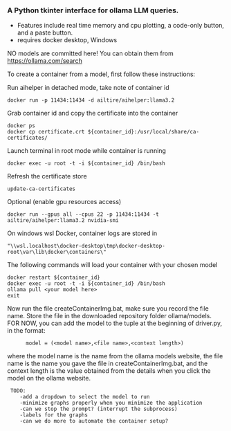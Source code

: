 ### A Python tkinter interface for ollama LLM queries.
* Features include real time memory and cpu plotting, a code-only button, and a paste button.
* requires docker desktop, Windows

NO models are committed here!  You can obtain them from https://ollama.com/search

To create a container from a model, first follow these instructions:

Run aihelper in detached mode, take note of container id
```
docker run -p 11434:11434 -d ailtire/aihelper:llama3.2
```

Grab container id and copy the certificate into the container
```
docker ps 
docker cp certificate.crt ${container_id}:/usr/local/share/ca-certificates/
```

Launch terminal in root mode while container is running
```
docker exec -u root -t -i ${container_id} /bin/bash
```

Refresh the certificate store 
```
update-ca-certificates
```

Optional (enable gpu resources access)
```
docker run --gpus all --cpus 22 -p 11434:11434 -t ailtire/aihelper:llama3.2 nvidia-smi
```

On windows wsl Docker, container logs are stored in 
```
"\\wsl.localhost\docker-desktop\tmp\docker-desktop-root\var\lib\docker\containers\"
```

The following commands will load your container with your chosen model
```
docker restart ${container_id}
docker exec -u root -t -i ${container_id} /bin/bash
ollama pull <your model here>
exit
```

Now run the file createContainerImg.bat, make sure you record the file name.  Store the file in the downloaded repository folder ollama/models.
FOR NOW, you can add the model to the tuple at the beginning of driver.py, in the format:
```
      model = (<model name>,<file name>,<context length>)
```
where the model name is the name from the ollama models website, the file name is the name you gave the file in createContainerImg.bat, and the context length is the value obtained from the details when you click the model on the ollama website. 

```
 TODO: 
    -add a dropdown to select the model to run
    -minimize graphs properly when you minimize the application
    -can we stop the prompt? (interrupt the subprocess)
    -labels for the graphs
    -can we do more to automate the container setup?
```
